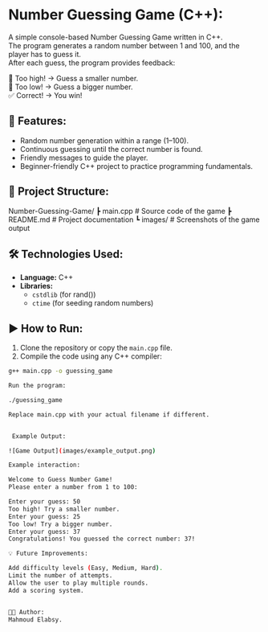 # Number Guessing Game (C++):

A simple console-based Number Guessing Game written in C++.  
The program generates a random number between 1 and 100, and the player has to guess it.  
After each guess, the program provides feedback:

🔼 Too high! → Guess a smaller number.  
🔽 Too low! → Guess a bigger number.  
✅ Correct! → You win!


## 🚀 Features:

- Random number generation within a range (1–100).  
- Continuous guessing until the correct number is found.  
- Friendly messages to guide the player.  
- Beginner-friendly C++ project to practice programming fundamentals.


## 📂 Project Structure:

Number-Guessing-Game/
┣ main.cpp # Source code of the game
┣ README.md # Project documentation
┗ images/ # Screenshots of the game output


## 🛠️ Technologies Used:

- **Language:** C++  
- **Libraries:**  
  - `cstdlib` (for rand())  
  - `ctime` (for seeding random numbers)


## ▶️ How to Run:

1. Clone the repository or copy the `main.cpp` file.  
2. Compile the code using any C++ compiler:

```bash
g++ main.cpp -o guessing_game

Run the program:

./guessing_game

Replace main.cpp with your actual filename if different.


 Example Output:

![Game Output](images/example_output.png)

Example interaction:

Welcome to Guess Number Game!
Please enter a number from 1 to 100:

Enter your guess: 50
Too high! Try a smaller number.
Enter your guess: 25
Too low! Try a bigger number.
Enter your guess: 37
Congratulations! You guessed the correct number: 37!

💡 Future Improvements:

Add difficulty levels (Easy, Medium, Hard).
Limit the number of attempts.
Allow the user to play multiple rounds.
Add a scoring system.


👨‍💻 Author:
Mahmoud Elabsy.
